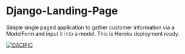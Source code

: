 # Django-Landing-Page
Simple single paged application to gather customer information via a ModelForm and input it into a model.  This is Heroku deployment ready.


<a href="https://faithguard.herokuapp.com/"><img src="https://i.ibb.co/gWcHDqG/DACIPIC.png" alt="DACIPIC" border="0" /></a>
